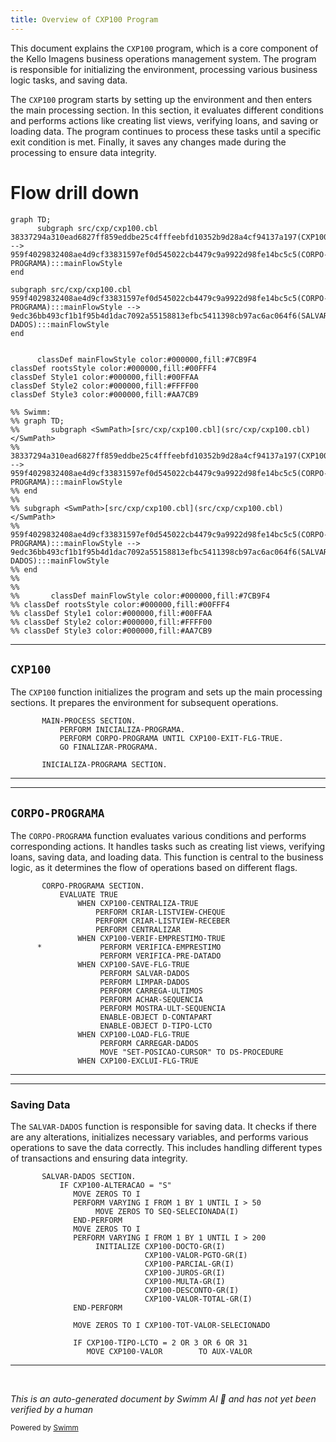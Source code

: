```yaml
---
title: Overview of CXP100 Program
---
```

This document explains the <SwmToken path="src/cxp/cxp100.cbl" pos="323:9:9" line-data="           PERFORM CORPO-PROGRAMA UNTIL CXP100-EXIT-FLG-TRUE.">`CXP100`</SwmToken> program, which is a core component of the Kello Imagens business operations management system. The program is responsible for initializing the environment, processing various business logic tasks, and saving data.

The <SwmToken path="src/cxp/cxp100.cbl" pos="323:9:9" line-data="           PERFORM CORPO-PROGRAMA UNTIL CXP100-EXIT-FLG-TRUE.">`CXP100`</SwmToken> program starts by setting up the environment and then enters the main processing section. In this section, it evaluates different conditions and performs actions like creating list views, verifying loans, and saving or loading data. The program continues to process these tasks until a specific exit condition is met. Finally, it saves any changes made during the processing to ensure data integrity.

# Flow drill down

```mermaid
graph TD;
      subgraph src/cxp/cxp100.cbl
38337294a310ead6827ff859eddbe25c4fffeebfd10352b9d28a4cf94137a197(CXP100):::mainFlowStyle --> 959f4029832408ae4d9cf33831597ef0d545022cb4479c9a9922d98fe14bc5c5(CORPO-PROGRAMA):::mainFlowStyle
end

subgraph src/cxp/cxp100.cbl
959f4029832408ae4d9cf33831597ef0d545022cb4479c9a9922d98fe14bc5c5(CORPO-PROGRAMA):::mainFlowStyle --> 9edc36bb493cf1b1f95b4d1dac7092a55158813efbc5411398cb97ac6ac064f6(SALVAR-DADOS):::mainFlowStyle
end


      classDef mainFlowStyle color:#000000,fill:#7CB9F4
classDef rootsStyle color:#000000,fill:#00FFF4
classDef Style1 color:#000000,fill:#00FFAA
classDef Style2 color:#000000,fill:#FFFF00
classDef Style3 color:#000000,fill:#AA7CB9

%% Swimm:
%% graph TD;
%%       subgraph <SwmPath>[src/cxp/cxp100.cbl](src/cxp/cxp100.cbl)</SwmPath>
%% 38337294a310ead6827ff859eddbe25c4fffeebfd10352b9d28a4cf94137a197(CXP100):::mainFlowStyle --> 959f4029832408ae4d9cf33831597ef0d545022cb4479c9a9922d98fe14bc5c5(CORPO-PROGRAMA):::mainFlowStyle
%% end
%% 
%% subgraph <SwmPath>[src/cxp/cxp100.cbl](src/cxp/cxp100.cbl)</SwmPath>
%% 959f4029832408ae4d9cf33831597ef0d545022cb4479c9a9922d98fe14bc5c5(CORPO-PROGRAMA):::mainFlowStyle --> 9edc36bb493cf1b1f95b4d1dac7092a55158813efbc5411398cb97ac6ac064f6(SALVAR-DADOS):::mainFlowStyle
%% end
%% 
%% 
%%       classDef mainFlowStyle color:#000000,fill:#7CB9F4
%% classDef rootsStyle color:#000000,fill:#00FFF4
%% classDef Style1 color:#000000,fill:#00FFAA
%% classDef Style2 color:#000000,fill:#FFFF00
%% classDef Style3 color:#000000,fill:#AA7CB9
```

<SwmSnippet path="/src/cxp/cxp100.cbl" line="321">

---

## <SwmToken path="src/cxp/cxp100.cbl" pos="323:9:9" line-data="           PERFORM CORPO-PROGRAMA UNTIL CXP100-EXIT-FLG-TRUE.">`CXP100`</SwmToken>

The <SwmToken path="src/cxp/cxp100.cbl" pos="323:9:9" line-data="           PERFORM CORPO-PROGRAMA UNTIL CXP100-EXIT-FLG-TRUE.">`CXP100`</SwmToken> function initializes the program and sets up the main processing sections. It prepares the environment for subsequent operations.

```cobol
       MAIN-PROCESS SECTION.
           PERFORM INICIALIZA-PROGRAMA.
           PERFORM CORPO-PROGRAMA UNTIL CXP100-EXIT-FLG-TRUE.
           GO FINALIZAR-PROGRAMA.

       INICIALIZA-PROGRAMA SECTION.
```

---

</SwmSnippet>

<SwmSnippet path="/src/cxp/cxp100.cbl" line="577">

---

## <SwmToken path="src/cxp/cxp100.cbl" pos="577:1:3" line-data="       CORPO-PROGRAMA SECTION.">`CORPO-PROGRAMA`</SwmToken>

The <SwmToken path="src/cxp/cxp100.cbl" pos="577:1:3" line-data="       CORPO-PROGRAMA SECTION.">`CORPO-PROGRAMA`</SwmToken> function evaluates various conditions and performs corresponding actions. It handles tasks such as creating list views, verifying loans, saving data, and loading data. This function is central to the business logic, as it determines the flow of operations based on different flags.

```cobol
       CORPO-PROGRAMA SECTION.
           EVALUATE TRUE
               WHEN CXP100-CENTRALIZA-TRUE
                   PERFORM CRIAR-LISTVIEW-CHEQUE
                   PERFORM CRIAR-LISTVIEW-RECEBER
                   PERFORM CENTRALIZAR
               WHEN CXP100-VERIF-EMPRESTIMO-TRUE
      *             PERFORM VERIFICA-EMPRESTIMO
                    PERFORM VERIFICA-PRE-DATADO
               WHEN CXP100-SAVE-FLG-TRUE
                    PERFORM SALVAR-DADOS
                    PERFORM LIMPAR-DADOS
                    PERFORM CARREGA-ULTIMOS
                    PERFORM ACHAR-SEQUENCIA
                    PERFORM MOSTRA-ULT-SEQUENCIA
                    ENABLE-OBJECT D-CONTAPART
                    ENABLE-OBJECT D-TIPO-LCTO
               WHEN CXP100-LOAD-FLG-TRUE
                    PERFORM CARREGAR-DADOS
                    MOVE "SET-POSICAO-CURSOR" TO DS-PROCEDURE
               WHEN CXP100-EXCLUI-FLG-TRUE
```

---

</SwmSnippet>

<SwmSnippet path="/src/cxp/cxp100.cbl" line="2165">

---

### Saving Data

The <SwmToken path="src/cxp/cxp100.cbl" pos="2165:1:3" line-data="       SALVAR-DADOS SECTION.">`SALVAR-DADOS`</SwmToken> function is responsible for saving data. It checks if there are any alterations, initializes necessary variables, and performs various operations to save the data correctly. This includes handling different types of transactions and ensuring data integrity.

```cobol
       SALVAR-DADOS SECTION.
           IF CXP100-ALTERACAO = "S"
              MOVE ZEROS TO I
              PERFORM VARYING I FROM 1 BY 1 UNTIL I > 50
                   MOVE ZEROS TO SEQ-SELECIONADA(I)
              END-PERFORM
              MOVE ZEROS TO I
              PERFORM VARYING I FROM 1 BY 1 UNTIL I > 200
                   INITIALIZE CXP100-DOCTO-GR(I)
                              CXP100-VALOR-PGTO-GR(I)
                              CXP100-PARCIAL-GR(I)
                              CXP100-JUROS-GR(I)
                              CXP100-MULTA-GR(I)
                              CXP100-DESCONTO-GR(I)
                              CXP100-VALOR-TOTAL-GR(I)
              END-PERFORM

              MOVE ZEROS TO I CXP100-TOT-VALOR-SELECIONADO

              IF CXP100-TIPO-LCTO = 2 OR 3 OR 6 OR 31
                 MOVE CXP100-VALOR        TO AUX-VALOR
```

---

</SwmSnippet>

&nbsp;

*This is an auto-generated document by Swimm AI 🌊 and has not yet been verified by a human*

<SwmMeta version="3.0.0" repo-id="Z2l0aHViJTNBJTNBa2VsbG8lM0ElM0Fzd2ltbWlv" repo-name="kello"><sup>Powered by [Swimm](/)</sup></SwmMeta>
